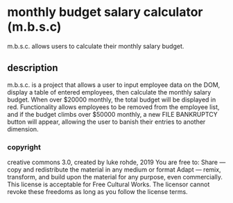 # monthly budget salary calculator (m.b.s.c)

m.b.s.c. allows users to calculate their monthly salary budget.

## description

m.b.s.c. is a project that allows a user to input employee data on the DOM, display a table of entered employees, then calculate the monthly salary budget. When over $20000 monthly, the total budget will be displayed in red. Functionality allows employees to be removed from the employee list, and if the budget climbs over $50000 monthly, a new FILE BANKRUPTCY button will appear, allowing the user to banish their entries to another dimension.

### copyright

creative commons 3.0, created by luke rohde, 2019
You are free to:
Share — copy and redistribute the material in any medium or format
Adapt — remix, transform, and build upon the material
for any purpose, even commercially.
This license is acceptable for Free Cultural Works.
The licensor cannot revoke these freedoms as long as you follow the license terms.